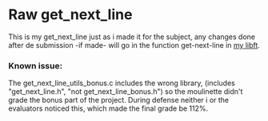 # Raw get_next_line

This is my get_next_line just as i made it for the subject, any changes done after de submission -if made- will go in the function get-next-line in [my libft](https://github.com/luna7111/libft).

### Known issue:

The get_next_line_utils_bonus.c includes the wrong library, (includes "get_next_line.h", "not get_next_line_bonus.h") so the moulinette didn't grade the bonus part of the project.
During defense neither i or the evaluators noticed this, which made the final grade be 112%.
